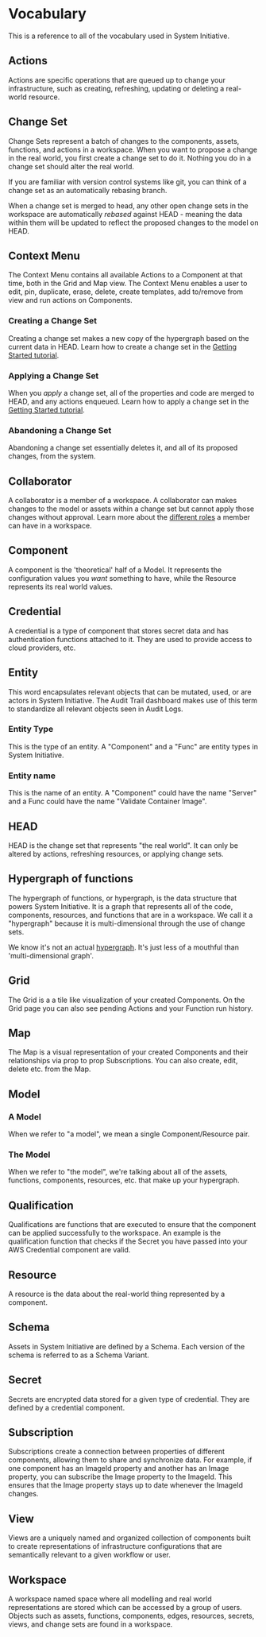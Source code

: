 # Vocabulary

This is a reference to all of the vocabulary used in System Initiative.

## Actions

Actions are specific operations that are queued up to change your
infrastructure, such as creating, refreshing, updating or deleting a real-world
resource.

## Change Set

Change Sets represent a batch of changes to the components, assets, functions,
and actions in a workspace. When you want to propose a change in the real world,
you first create a change set to do it. Nothing you do in a change set should
alter the real world.

If you are familiar with version control systems like git, you can think of a
change set as an automatically rebasing branch.

When a change set is merged to head, any other open change sets in the workspace
are automatically _rebased_ against HEAD - meaning the data within them will be
updated to reflect the proposed changes to the model on HEAD.

## Context Menu

The Context Menu contains all available Actions to a Component at that time,
both in the Grid and Map view. The Context Menu enables a user to edit, pin,
duplicate, erase, delete, create templates, add to/remove from view and run
actions on Components.

### Creating a Change Set

Creating a change set makes a new copy of the hypergraph based on the current
data in HEAD. Learn how to create a change set in the
[Getting Started tutorial](/tutorials/getting-started).

### Applying a Change Set

When you _apply_ a change set, all of the properties and code are merged to
HEAD, and any actions enqueued. Learn how to apply a change set in the
[Getting Started tutorial](/tutorials/getting-started).

### Abandoning a Change Set

Abandoning a change set essentially deletes it, and all of its proposed changes,
from the system.

## Collaborator

A collaborator is a member of a workspace. A collaborator can makes changes to
the model or assets within a change set but cannot apply those changes without
approval. Learn more about the [different roles](/reference/authorization-roles)
a member can have in a workspace.

## Component

A component is the 'theoretical' half of a Model. It represents the
configuration values you _want_ something to have, while the Resource represents
its real world values.

## Credential

A credential is a type of component that stores secret data and has
authentication functions attached to it. They are used to provide access to
cloud providers, etc.

## Entity

This word encapsulates relevant objects that can be mutated, used, or are actors
in System Initiative. The Audit Trail dashboard makes use of this term to
standardize all relevant objects seen in Audit Logs.

### Entity Type

This is the type of an entity. A "Component" and a "Func" are entity types in
System Initiative.

### Entity name

This is the name of an entity. A "Component" could have the name "Server" and a
Func could have the name "Validate Container Image".

## HEAD

HEAD is the change set that represents "the real world". It can only be altered
by actions, refreshing resources, or applying change sets.

## Hypergraph of functions

The hypergraph of functions, or hypergraph, is the data structure that powers
System Initiative. It is a graph that represents all of the code, components,
resources, and functions that are in a workspace. We call it a "hypergraph"
because it is multi-dimensional through the use of change sets.

We know it's not an actual
[hypergraph](https://en.wikipedia.org/wiki/Hypergraph). It's just less of a
mouthful than 'multi-dimensional graph'.

## Grid

The Grid is a a tile like visualization of your created Components. On the Grid
page you can also see pending Actions and your Function run history.

## Map

The Map is a visual representation of your created Components and their
relationships via prop to prop Subscriptions. You can also create, edit, delete
etc. from the Map.

## Model

### A Model

When we refer to "a model", we mean a single Component/Resource pair.

### The Model

When we refer to "the model", we're talking about all of the assets, functions,
components, resources, etc. that make up your hypergraph.

## Qualification

Qualifications are functions that are executed to ensure that the component can
be applied successfully to the workspace. An example is the qualification
function that checks if the Secret you have passed into your AWS Credential
component are valid.

## Resource

A resource is the data about the real-world thing represented by a component.

## Schema

Assets in System Initiative are defined by a Schema. Each version of the schema
is referred to as a Schema Variant.

## Secret

Secrets are encrypted data stored for a given type of credential. They are
defined by a credential component.

## Subscription

Subscriptions create a connection between properties of different components,
allowing them to share and synchronize data. For example, if one component has
an ImageId property and another has an Image property, you can subscribe the
Image property to the ImageId. This ensures that the Image property stays up to
date whenever the ImageId changes.

## View

Views are a uniquely named and organized collection of components built to
create representations of infrastructure configurations that are semantically
relevant to a given workflow or user.

## Workspace

A workspace named space where all modelling and real world representations are
stored which can be accessed by a group of users. Objects such as assets,
functions, components, edges, resources, secrets, views, and change sets are
found in a workspace.
